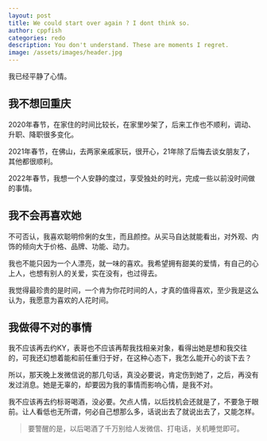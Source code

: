 ```yaml
---
layout: post
title: We could start over again ? I dont think so.
author: cppfish
categories: redo
description: You don't understand. These are moments I regret. 
image: /assets/images/header.jpg
---
```


我已经平静了心情。

## 我不想回重庆

2020年春节，在家住的时间比较长，在家里吵架了，后来工作也不顺利，调动、升职、降职很多变化。

2021年春节，在佛山，去两家亲戚家玩，很开心，21年除了后悔去谈女朋友了，其他都很顺利。

2022年春节，我想一个人安静的度过，享受独处的时光，完成一些以前没时间做的事情。



## 我不会再喜欢她

不可否认，我喜欢聪明伶俐的女生，而且颜控。从买马自达就能看出，对外观、内饰的倾向大于价格、品牌、功能、动力。

我也不能只因为一个人漂亮，就一味的喜欢。我希望拥有甜美的爱情，有自己的心上人，也想有别人的关爱，实在没有，也过得去。

我觉得最珍贵的是时间，一个肯为你花时间的人，才真的值得喜欢，至少我是这么认为，我愿意为喜欢的人花时间。





## 我做得不对的事情

我不应该再去约KY，表哥也不应该再帮我找相亲对象，看得出她是想和我交往的，可我还幻想着能和前任重归于好，在这种心态下，我怎么能开心的谈下去？

所以，那天晚上发微信说的那几句话，真没必要说，肯定伤到她了，之后，再没有发过消息。她是无辜的，却要因为我的事情而影响心情，是我不对。


我不应该再去约标哥喝酒，没必要。欠点人情，以后找机会还就是了，不要急于眼前。让人看低也无所谓，何必自己想那么多，话说出去了就说出去了，又能怎样。

>要警醒的是，以后喝酒了千万别给人发微信、打电话，关机睡觉即可。